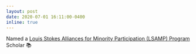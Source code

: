 ```yaml
---
layout: post
date: 2020-07-01 16:11:00-0400
inline: true
---
```


Named a [Louis Stokes Alliances for Minority Participation (LSAMP) Program](https://www.nsf.gov/pubs/2003/nsf03520/nsf03520.htm) Scholar :books:
